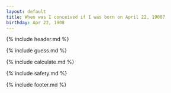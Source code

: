```yaml
---
layout: default
title: When was I conceived if I was born on April 22, 1908?
birthday: Apr 22, 1908
---
```


{% include header.md %}

{% include guess.md %}

{% include calculate.md %}

{% include safety.md %}

{% include footer.md %}



